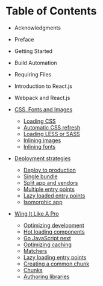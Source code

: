 # Table of Contents

* Acknowledgments
* Preface
* Getting Started
* Build Automation
* Requiring Files
* Introduction to React.js
* Webpack and React.js

* [CSS, Fonts and Images](CSS-Fonts-Images)
    * [Loading CSS](Loading-CSS)
    * [Automatic CSS refresh](Automatic-CSS-refresh)
    * [Loading LESS or SASS](Loading-LESS-or-SASS)
    * [Inlining images](Inlining-images)
    * [Inlining fonts](Inlining-fonts)
* [Deployment strategies](Deployment-strategies)
    * [Deploy to production](Structuring-configuration)
    * [Single bundle](Single-bundle)
    * [Split app and vendors](Split-app-and-vendors)
    * [Multiple entry points](Multiple-entry-points)
    * [Lazy loaded entry points](Lazy-loaded-entry-points)
    * [Isomorphic app](Isomorphic-app)
* [Wing It Like A Pro](Wing-It-Like-a-Pro)
    * [Optimizing development](Optimizing-development)
    * [Hot loading components](Hot-loading-components)
    * [Go JavaScript next](Javascript-next)
    * [Optimizing caching](Optimizing-caching)
    * [Matchers](Matchers)
    * [Lazy loading entry points](Lazy-loading-entry-points)
    * [Creating a common chunk](Creating-a-common-bundle)
    * [Chunks](Understanding-chunks)
    * [Authoring libraries](Authoring-libraries)
